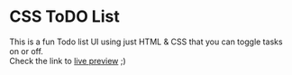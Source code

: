 # CSS ToDO List
This is a fun Todo list UI using just HTML &amp; CSS that you can toggle tasks on or off.<br/>
Check the link to [live preview](https://mohammadkiaei.github.io/CSSToDOList-miniproj/) ;)
